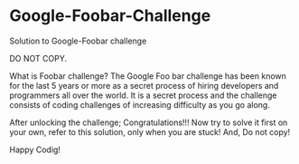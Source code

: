 # Google-Foobar-Challenge
Solution to Google-Foobar challenge

DO NOT COPY. 

What is Foobar challenge?
The Google Foo bar challenge has been known for the last 5 years or more as a secret process of hiring developers and programmers all over the world. It is a secret process and the challenge consists of coding challenges of increasing difficulty as you go along.

After unlocking the challenge; Congratulations!!!
Now try to solve it first on your own, refer to this solution, only when you are stuck!
And, Do not copy!

Happy Codig!
